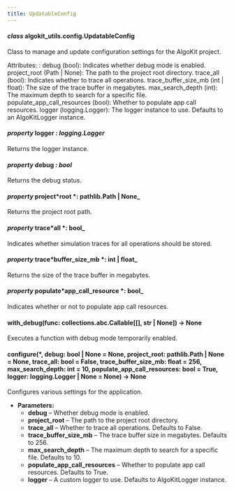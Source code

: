 ```yaml
---
title: UpdatableConfig
---
```


#### _class_ algokit_utils.config.UpdatableConfig

Class to manage and update configuration settings for the AlgoKit project.

Attributes:
: debug (bool): Indicates whether debug mode is enabled.
project_root (Path | None): The path to the project root directory.
trace_all (bool): Indicates whether to trace all operations.
trace_buffer_size_mb (int | float): The size of the trace buffer in megabytes.
max_search_depth (int): The maximum depth to search for a specific file.
populate_app_call_resources (bool): Whether to populate app call resources.
logger (logging.Logger): The logger instance to use. Defaults to an AlgoKitLogger instance.

#### _property_ logger _: logging.Logger_

Returns the logger instance.

#### _property_ debug _: bool_

Returns the debug status.

#### _property_ project*root *: pathlib.Path | None\_

Returns the project root path.

#### _property_ trace*all *: bool\_

Indicates whether simulation traces for all operations should be stored.

#### _property_ trace*buffer_size_mb *: int | float\_

Returns the size of the trace buffer in megabytes.

#### _property_ populate*app_call_resource *: bool\_

Indicates whether or not to populate app call resources.

#### with_debug(func: collections.abc.Callable[[], str | None]) → None

Executes a function with debug mode temporarily enabled.

#### configure(\*, debug: bool | None = None, project_root: pathlib.Path | None = None, trace_all: bool = False, trace_buffer_size_mb: float = 256, max_search_depth: int = 10, populate_app_call_resources: bool = True, logger: logging.Logger | None = None) → None

Configures various settings for the application.

- **Parameters:**
  - **debug** – Whether debug mode is enabled.
  - **project_root** – The path to the project root directory.
  - **trace_all** – Whether to trace all operations. Defaults to False.
  - **trace_buffer_size_mb** – The trace buffer size in megabytes. Defaults to 256.
  - **max_search_depth** – The maximum depth to search for a specific file. Defaults to 10.
  - **populate_app_call_resources** – Whether to populate app call resources. Defaults to True.
  - **logger** – A custom logger to use. Defaults to AlgoKitLogger instance.
